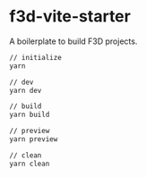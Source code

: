 # f3d-vite-starter

A boilerplate to build F3D projects.

```md
// initialize
yarn

// dev
yarn dev

// build
yarn build

// preview
yarn preview

// clean
yarn clean
```